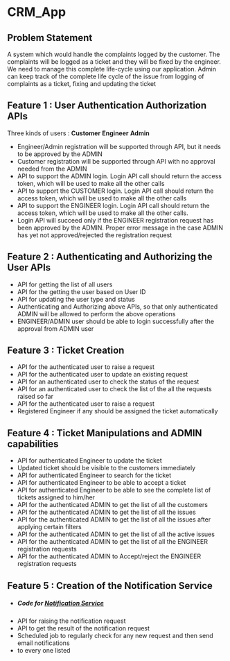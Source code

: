 # CRM_App


## Problem Statement

 A system which would handle the complaints logged by the customer.
The complaints will be logged as a ticket and they will be fixed by the engineer. We need to manage this complete 
life-cycle using our application. 
Admin can keep track of the complete life cycle of the issue from logging of complaints as a ticket, fixing and updating 
the ticket

## Feature 1 : User Authentication Authorization APIs

Three kinds of users :
**Customer**
**Engineer**
**Admin**
- Engineer/Admin registration will be supported through API, but it needs to be approved by the ADMIN
- Customer registration will be supported through API with no approval needed from the ADMIN
- API to support the ADMIN login. Login API call should return the access token, which will be used to make all
 the other calls
- API to support the CUSTOMER login. Login API call should return the access token, which will be used to make
 all the other calls
- API to support the ENGINEER login. Login API call should return the access token, which will be used to make all
 the other calls.
- Login API will succeed only if the ENGINEER registration request has been approved by the ADMIN. Proper error
 message in the case ADMIN has yet not approved/rejected the registration request
 
 
 ## Feature 2 : Authenticating and Authorizing the User APIs

- API for getting the list of all users
- API for the getting the user based on User ID
- API for updating the user type and status
- Authenticating and Authorizing above APIs, so that only authenticated ADMIN will be allowed to perform 
the above operations
- ENGINEER/ADMIN user should be able to login successfully after the approval from ADMIN user


## Feature 3 : Ticket Creation
- API for the authenticated user to raise a request
- API for the authenticated user to update an existing request
- API for an authenticated user to check the status of the request
- API for an authenticated user to check the list of the all the requests raised so far
- API for the authenticated user to raise a request
- Registered Engineer if any should be assigned the ticket automatically


## Feature 4 : Ticket Manipulations and ADMIN capabilities
- API for authenticated Engineer to update the ticket
- Updated ticket should be visible to the customers immediately
- API for authenticated Engineer to search for the ticket
- API for authenticated Engineer to be able to accept a ticket
- API for authenticated Engineer to be able to see the complete list of tickets assigned to him/her
- API for the authenticated ADMIN to get the list of all the customers
- API for the authenticated ADMIN to get the list of all the issues
- API for the authenticated ADMIN to get the list of all the issues after applying certain filters
- API for the authenticated ADMIN to get the list of all the active issues
- API for the authenticated ADMIN to get the list of all the ENGINEER registration requests
- API for the authenticated ADMIN to Accept/reject the ENGINEER registration requests

## Feature 5 : Creation of the Notification Service

 - ##### Code for [Notification Service](https://github.com/Sakibdevlekar/notification)
- API for raising the notification request
- API to get the result of the notification request
- Scheduled job to regularly check for any new request and then send email notifications
- to every one listed


 
 
